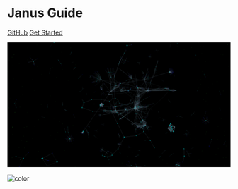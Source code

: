 <!-- _coverpage.md -->

# Janus Guide

[GitHub](https://github.com/madjin/janus-guide/)
[Get Started](build/README.md#build-introduction)

<!-- background image -->

![background](_media/bg.png)

<!-- background color -->

![color](#f0f0f0)
